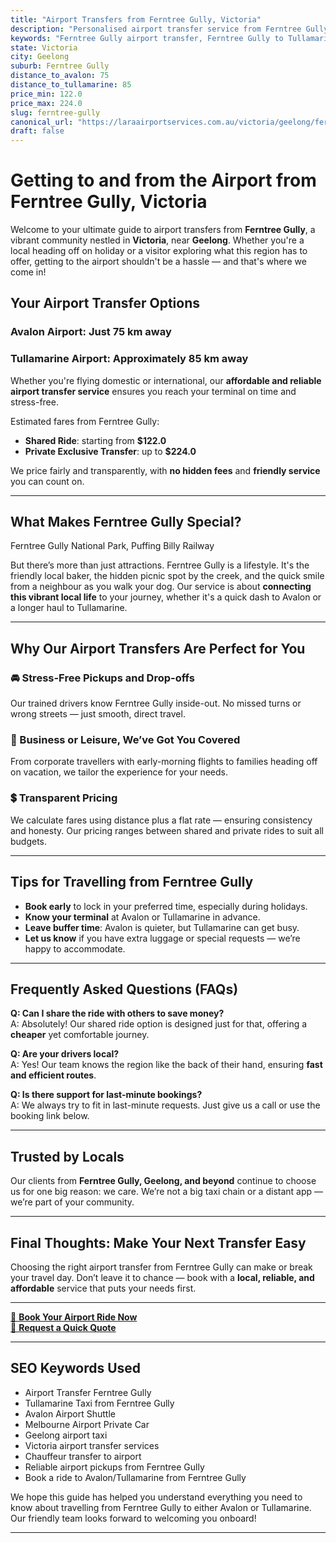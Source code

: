```yaml
---
title: "Airport Transfers from Ferntree Gully, Victoria"
description: "Personalised airport transfer service from Ferntree Gully to Avalon and Tullamarine airports. Enjoy a smooth, affordable ride with us!"
keywords: "Ferntree Gully airport transfer, Ferntree Gully to Tullamarine, Ferntree Gully to Avalon, airport taxi Ferntree Gully, private airport transfer Ferntree Gully, shared ride Ferntree Gully, Ferntree Gully transfers, airport shuttle Ferntree Gully, book Ferntree Gully airport taxi, affordable Ferntree Gully airport transfer, Ferntree Gully airport transfer service, airport transfer Geelong, airport transfer Melbourne, Melbourne airport taxi, airport transfers Victoria, Tullamarine airport shuttle, Avalon airport transfers, Melbourne private transfer, airport transport services Melbourne"
state: Victoria
city: Geelong
suburb: Ferntree Gully
distance_to_avalon: 75
distance_to_tullamarine: 85
price_min: 122.0
price_max: 224.0
slug: ferntree-gully
canonical_url: "https://laraairportservices.com.au/victoria/geelong/ferntree-gully/"
draft: false
---
```


# Getting to and from the Airport from Ferntree Gully, Victoria

Welcome to your ultimate guide to airport transfers from **Ferntree Gully**, a vibrant community nestled in **Victoria**, near **Geelong**. Whether you're a local heading off on holiday or a visitor exploring what this region has to offer, getting to the airport shouldn't be a hassle — and that's where we come in!

## Your Airport Transfer Options

### Avalon Airport: Just 75 km away  
### Tullamarine Airport: Approximately 85 km away

Whether you're flying domestic or international, our **affordable and reliable airport transfer service** ensures you reach your terminal on time and stress-free.

Estimated fares from Ferntree Gully:
- **Shared Ride**: starting from **$122.0**
- **Private Exclusive Transfer**: up to **$224.0**

We price fairly and transparently, with **no hidden fees** and **friendly service** you can count on.

---

## What Makes Ferntree Gully Special?

Ferntree Gully National Park, Puffing Billy Railway

But there’s more than just attractions. Ferntree Gully is a lifestyle. It's the friendly local baker, the hidden picnic spot by the creek, and the quick smile from a neighbour as you walk your dog. Our service is about **connecting this vibrant local life** to your journey, whether it's a quick dash to Avalon or a longer haul to Tullamarine.

---

## Why Our Airport Transfers Are Perfect for You

### 🚘 Stress-Free Pickups and Drop-offs
Our trained drivers know Ferntree Gully inside-out. No missed turns or wrong streets — just smooth, direct travel.

### 💼 Business or Leisure, We’ve Got You Covered
From corporate travellers with early-morning flights to families heading off on vacation, we tailor the experience for your needs.

### 💲 Transparent Pricing
We calculate fares using distance plus a flat rate — ensuring consistency and honesty. Our pricing ranges between shared and private rides to suit all budgets.

---

## Tips for Travelling from Ferntree Gully

- **Book early** to lock in your preferred time, especially during holidays.
- **Know your terminal** at Avalon or Tullamarine in advance.
- **Leave buffer time**: Avalon is quieter, but Tullamarine can get busy.
- **Let us know** if you have extra luggage or special requests — we’re happy to accommodate.

---

## Frequently Asked Questions (FAQs)

**Q: Can I share the ride with others to save money?**  
A: Absolutely! Our shared ride option is designed just for that, offering a **cheaper** yet comfortable journey.

**Q: Are your drivers local?**  
A: Yes! Our team knows the region like the back of their hand, ensuring **fast and efficient routes**.

**Q: Is there support for last-minute bookings?**  
A: We always try to fit in last-minute requests. Just give us a call or use the booking link below.

---

## Trusted by Locals

Our clients from **Ferntree Gully, Geelong, and beyond** continue to choose us for one big reason: we care. We’re not a big taxi chain or a distant app — we’re part of your community.

---

## Final Thoughts: Make Your Next Transfer Easy

Choosing the right airport transfer from Ferntree Gully can make or break your travel day. Don’t leave it to chance — book with a **local, reliable, and affordable** service that puts your needs first.

---

[📅 **Book Your Airport Ride Now**](https://laraairportservices.square.site/s/appointments)  
[📧 **Request a Quick Quote**](https://laraairportservices.square.site/contact-us)

---

## SEO Keywords Used
- Airport Transfer Ferntree Gully
- Tullamarine Taxi from Ferntree Gully
- Avalon Airport Shuttle
- Melbourne Airport Private Car
- Geelong airport taxi
- Victoria airport transfer services
- Chauffeur transfer to airport
- Reliable airport pickups from Ferntree Gully
- Book a ride to Avalon/Tullamarine from Ferntree Gully

We hope this guide has helped you understand everything you need to know about travelling from Ferntree Gully to either Avalon or Tullamarine. Our friendly team looks forward to welcoming you onboard!

---
